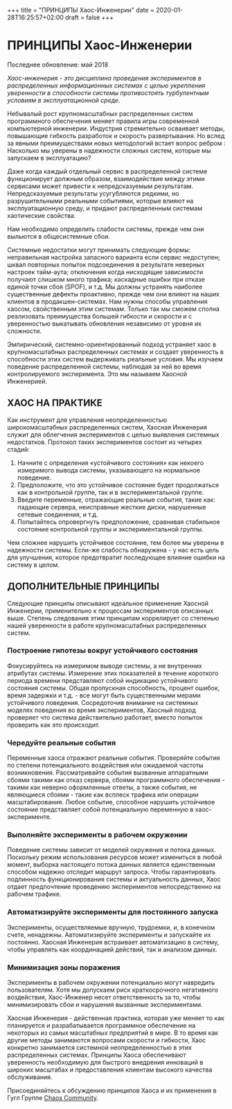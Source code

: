 +++
title = "ПРИНЦИПЫ Xаос-Инженерии"
date = 2020-01-28T16:25:57+02:00
draft = false
+++

# ПРИНЦИПЫ Xаос-Инженерии
Последнее обновление: май 2018

*Хаос-инженерия  - это дисциплина проведения экспериментов в  распределенных информационных системах с целью укрепления уверенности в способности системы противостоять турбулентным условиям в эксплуатационной среде.*

Небывалый рост крупномасштабных распределенных систем программного обеспечения меняет правила игры современной компьютерной инженерии. Индустрия стремительно осваивает  методы, повышающие гибкость разработок и скорость развертывания. Но вслед за явными преимуществами новых методологий встает вопрос ребром : Насколько мы уверены в надежности сложных систем, которые мы запускаем в эксплуатацию?

Даже когда каждый отдельный сервис в распределенной системе функционирует должным образом, взаимодействие между этими сервисами может привести к непредсказуемым результатам. Непредсказуемые результаты усугубляются редкими, но разрушительными реальными событиями, которые влияют на эксплуатационную среду, и придают распределенным системам хаотические свойства.

Нам необходимо определить слабости системы, прежде чем они выльются в общесистемные сбои.

Системные недостатки могут принимать следующие формы: неправильная настройка запасного варианта если сервис недоступен; шквал повторных попыток подсоединения в результате неверных настроек тайм-аута; отключения когда нисходящие зависимости получают слишком много трафика; каскадные ошибки при отказе единой точки сбоя (SPOF), и т.д. Мы должны устранять наиболее существенные дефекты проактивно, прежде чем они влияют на наших клиентов в продакшен-системах. Нам нужны способы управления хаосом, свойственным этим системам. Только так мы сможем сполна реализовать преимущества  большей гибкости и скорости и с уверенностью выкатывать обновления независимо от уровня их сложности.

Эмпирический, системно-ориентированный подход устраняет хаос в крупномасштабных распределенных системах и создает уверенность в способности этих систем выдерживать реальные условия. Мы изучаем поведение распределенной системы, наблюдая за ней во время контролируемого эксперимента. Это мы называем Хаосной Инженерией.

## ХАОС НА ПРАКТИКЕ

Как инструмент для управления  неопределенностью широкомасштабных распределенных систем, Хаосная Инженерия служит для облегчения экспериментов с целью выявления системных недостатков. Протокол таких экспериментов состоит из четырех стадий:

1. Начните с определения «устойчивого состояния» как некоего измеримого вывода системы, указывающего на нормальное поведение.
2. Предположите, что это устойчивое состояние будет продолжаться как в контрольной группе, так и в экспериментальной группе.
3. Введите переменные, отражающие реальные события, такие как: падающие сервера, неисправные жесткие диски, нарушенные сетевые соединения, и т.д.
4. Попытайтесь опровергнуть предположение, сравнивая стабильное состояние контрольной группы и экспериментальной группы.

Чем сложнее нарушить устойчивое состояние, тем более мы уверены в надежности системы. Если-же слабость обнаружена - у нас есть цель для улучшения, которое предотвратит последующее влияние ошибки на систему в целом.

## ДОПОЛНИТЕЛЬНЫЕ ПРИНЦИПЫ

Следующие принципы описывают идеальное применение Хаосной Инженерии, применительно к процессам экспериментов описанных выше. Степень следования этим принципам коррелирует со степенью нашей уверенности в работе крупномасштабных распределенных систем.

### Построение гипотезы вокруг устойчивого состояния

Фокусируйтесь на измеримом выводе системы, а не внутренних атрибутах системы. Измерение этих показателей в течение короткого периода времени представляют собой индикацию устойчивого состояния системы. Общая пропускная способность, процент ошибок, время задержки и т.д. - все могут быть существенными мерами устойчивого поведения. Сосредоточив внимание на системных моделях поведения во время экспериментов, Хаосный подход проверяет что система действительно работает, вместо попыток проверить как это происходит.

### Чередуйте реальные события

Переменные хаоса отражают реальные события. Проверяйте события по степени потенциального воздействия или ожидаемой частоты возникновения. Рассматривайте события вызванные аппаратными сбоями такими как отказ сервера, сбоями программного обеспечения - такими как неверно оформленные ответы, а также события, не являющиеся сбоями - такие как всплеск трафика или операции масштабирования. Любое событие, способное нарушить устойчивое состояние представляет собой потенциальную переменную в хаос-эксперименте.

### Выполняйте эксперименты в рабочем окружении

Поведение системы зависит от моделей окружения и потока данных. Поскольку режим использования ресурсов может измениться в любой момент, выборка настоящего потока данных является единственным способом надежно отследит маршрут запроса. Чтобы гарантировать подлинность функционирования системы и актуальность данных, Хаос отдает предпочтение проведению экспериментов непосредственно на рабочем трафике.

### Автоматизируйте эксперименты для постоянного запуска

Эксперименты, осуществляемые вручную, трудоемки, и, в конечном счете, ненадежны. Автоматизируйте эксперименты и запускайте их постоянно. Хаосная Инженерия встраивает автоматизацию в систему, чтобы управлять как координацией действий, так и анализом данных.

### Минимизация зоны поражения

Эксперименты в рабочем окружении потенциально могут навредить пользователям. Хотя мы допускаем риск краткосрочного негативного воздействия, Хаос-Инженер несет ответственность за то, чтобы минимизировать сбои и нарушения вызванные экспериментами.

Хаосная Инженерия - действенная практика, которая уже меняет то как планируется и разрабатывается программное обеспечение на некоторых из самых масштабных предприятий в мире. В то время как другие методы занимаются вопросами скорости и гибкости, Хаос конкретно занимается системной неопределенностью в этих распределенных системах. Принципы Хаоса обеспечивают уверенность необходимую для быстрого внедрения инноваций в широких масштабах и предоставления клиентам высокого качества обслуживания.

Присоединяйтесь к  обсуждению принципов Хаоса и их применения в Гугл Группе [Chaos Community](https://groups.google.com/forum/#!forum/chaos-community).
